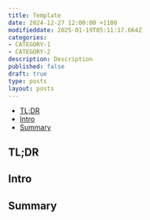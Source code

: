 ```yaml
---
title: Template
date: 2024-12-27 12:00:00 +1100
modifieddate: 2025-01-19T05:11:17.664Z
categories:
- CATEGORY-1
- CATEGORY-2
description: Description
published: false
draft: true
type: posts
layout: posts
---
```



 <!--- cSpell:disable --->
* [TL;DR](#tldr)
* [Intro](#intro)
* [Summary](#summary)
 <!--- cSpell:enable --->
## TL;DR

## Intro

## Summary

